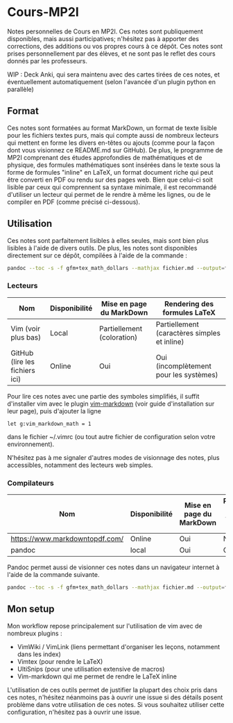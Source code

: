 # Cours-MP2I
Notes personnelles de Cours en MP2I. Ces notes sont publiquement disponibles, mais aussi
participatives; n'hésitez pas à apporter des corrections, des additions ou vos
propres cours à ce dépôt. Ces notes sont prises personnellement par des élèves,
et ne sont pas le reflet des cours donnés par les professeurs.

WIP : Deck Anki, qui sera maintenu avec des cartes tirées de ces notes, et
éventuellement automatiquement (selon l'avancée d'un plugin python en parallèle)

## Format
Ces notes sont formatées au format MarkDown, un format de texte lisible pour les
fichiers textes purs, mais qui compte aussi de nombreux lecteurs qui mettent en
forme les divers en-têtes ou ajouts (comme pour la façon dont vous visionnez ce
README.md sur GitHub).
De plus, le programme de MP2I comprenant des études approfondies de
mathématiques et de physique, des formules mathématiques sont insérées dans le
texte sous la forme de formules "inline" en LaTeX, un format document riche
qui peut être converti en PDF ou rendu sur des pages web. Bien que celui-ci soit
lisible par ceux qui comprennent sa syntaxe minimale, il est recommandé
d'utiliser un lecteur qui permet de le rendre à même les lignes, ou de le
compiler en PDF (comme précisé ci-dessous).

## Utilisation
Ces notes sont parfaitement lisibles à elles seules, mais sont bien plus
lisibles à l'aide de divers outils. De plus, les notes sont disponibles
directement sur ce dépôt, compilées à l'aide de la commande :
```bash
pandoc --toc -s -f gfm+tex_math_dollars --mathjax fichier.md --output=fichier.pdf
```

### Lecteurs
Nom | Disponibilité | Mise en page du MarkDown | Rendering des formules LaTeX
---|---|---|---
Vim (voir plus bas) | Local | Partiellement (coloration) | Partiellement (caractères simples et inline)
GitHub (lire les fichiers ici) | Online | Oui | Oui (incomplètement pour les systèmes)

Pour lire ces notes avec une partie des symboles simplifiés, il suffit
d'installer vim avec le plugin
[vim-markdown](https://github.com/preservim/vim-markdown) (voir guide
d'installation sur leur page), puis d'ajouter la ligne
```viml
let g:vim_markdown_math = 1
```
dans le fichier ~/.vimrc (ou tout autre fichier de configuration
selon votre environnement).

N'hésitez pas à me signaler d'autres modes de visionnage des notes, plus
accessibles, notamment des lecteurs web simples.

### Compilateurs
Nom | Disponibilité | Mise en page du MarkDown | Rendering des formules LaTeX
---|---|---|---
https://www.markdowntopdf.com/ | Online | Oui | Non
pandoc | local | Oui | Oui

Pandoc permet aussi de visionner ces notes dans un navigateur internet à l'aide
de la commande suivante.
```bash
pandoc --toc -s -f gfm+tex_math_dollars --mathjax fichier.md --output=fichier.html
```

## Mon setup
Mon workflow repose principalement sur l'utilisation de vim avec de nombreux
plugins :
- VimWiki / VimLink (liens permettant d'organiser les leçons, notamment dans les
  index)
- Vimtex (pour rendre le LaTeX)
- UltiSnips (pour une utilisation extensive de macros)
- Vim-markdown qui me permet de rendre le LaTeX inline

L'utilisation de ces outils permet de justifier la plupart des choix pris dans
ces notes, n'hésitez néanmoins pas à ouvrir une issue si des détails posent
problème dans votre utilisation de ces notes.
Si vous souhaitez utiliser cette configuration, n'hésitez pas à ouvrir une
issue.
